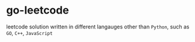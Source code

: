 # go-leetcode

leetcode solution written in different langauges other than `Python`, such as `GO`, `C++`, `JavaScript`